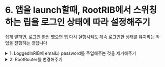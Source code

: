 # 6. 앱을 launch할때, RootRIB에서 스위칭하는 립을 로그인 상태에 따라 설정해주기 

쉽게 말하면, 로그인 한번 했으면 앱 다시 실행시켜도 계속 로그인한 상태를 유지하는 작업을 진행하는 것입니다 

<details>
<summary>1. LoggedInRIB에 email과 password를 주입해주는 것을 제거해주기 </summary><br/>
3장에서 립에 데이터를 주입하는 것을 연습해보기 위해 작업했던 코드를 제거해줍니다. 
</details>

<details>
<summary>2. RootRouter를 변경해주기</summary><br/>

로그인에 상태에 따라 didLoad에서 어떤 립으로 스위칭할지를 결정해주는 로직을 추가합니다.

```swift
final class RootRouter: LaunchRouter<RootInteractable, RootViewControllable>, RootRouting {
    private let loggedOutBuilder: LoggedOutBuildable
    private var loggedOutRouting: ViewableRouting?
    
    private let loggedInBuilder: LoggedInBuildable
    
    init(interactor: RootInteractable,
         viewController: RootViewControllable,
         loggedOutBuilder: LoggedOutBuildable,
         loggedInBuilder: LoggedInBuildable) {
        self.loggedOutBuilder = loggedOutBuilder
        self.loggedInBuilder = loggedInBuilder
        super.init(interactor: interactor, viewController: viewController)
        interactor.router = self
    }
    
    override func didLoad() {
        super.didLoad()
        route()
    }
    
    func route() {
        if FirebaseManager.isLogin {
            routeToLoggedInRIB()
        } else {
            routeToLoggedOutRIB()
        }
    }
    
    func routeToLoggedOutRIB() {
        let loggedOutRouting = loggedOutBuilder.build(withListener: interactor)
        self.loggedOutRouting = loggedOutRouting
        attachChild(loggedOutRouting)
        viewController.present(viewController: loggedOutRouting.viewControllable)
    }
    
    func routeToLoggedInRIB() {
        if let loggedOutRouting = loggedOutRouting {
            detachChild(loggedOutRouting)
            viewController.dismiss(viewController: loggedOutRouting.viewControllable)
            self.loggedOutRouting = nil
        }
        
        let loggedInRouting = loggedInBuilder.build(withListener: interactor)
        attachChild(loggedInRouting)
    }
}
```
</details>
